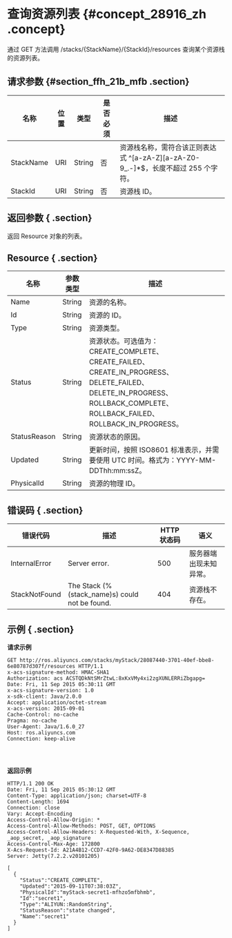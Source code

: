 # 查询资源列表 {#concept_28916_zh .concept}

通过 GET 方法调用 /stacks/\{StackName\}/\{StackId\}/resources 查询某个资源栈的资源列表。

## 请求参数 {#section_ffh_21b_mfb .section}

|名称|位置|类型|是否必须|描述|
|--|--|--|----|--|
|StackName|URI|String|否|资源栈名称，需符合该正则表达式 ^\[a-zA-Z\]\[a-zA-Z0-9\_.-\]\*$，长度不超过 255 个字符。|
|StackId|URI|String|否|资源栈 ID。|

## 返回参数 { .section}

返回 Resource 对象的列表。

## Resource { .section}

|名称|参数类型|描述|
|--|----|--|
|Name|String|资源的名称。|
|Id|String|资源的 ID。|
|Type|String|资源类型。|
|Status|String|资源状态。可选值为：CREATE\_COMPLETE、CREATE\_FAILED、CREATE\_IN\_PROGRESS、DELETE\_FAILED、DELETE\_IN\_PROGRESS、ROLLBACK\_COMPLETE、ROLLBACK\_FAILED、ROLLBACK\_IN\_PROGRESS。|
|StatusReason|String|资源状态的原因。|
|Updated|String|更新时间，按照 ISO8601 标准表示，并需要使用 UTC 时间。格式为：YYYY-MM-DDThh:mm:ssZ。|
|PhysicalId|String|资源的物理 ID。|

## 错误码 { .section}

|错误代码|描述|HTTP状态码|语义|
|----|--|-------|--|
|InternalError|Server error.|500|服务器端出现未知异常。|
|StackNotFound|The Stack \(%\(stack\_name\)s\) could not be found.|404|资源栈不存在。|

## 示例 { .section}

**请求示例**

```language-json
GET http://ros.aliyuncs.com/stacks/myStack/28087440-3701-40ef-bbe8-6e80787d307f/resources HTTP/1.1
x-acs-signature-method: HMAC-SHA1
Authorization: acs ACSTQDkNtSMrZtwL:8xKxVMy4xi2zgXUNLERRiZbgapg=
Date: Fri, 11 Sep 2015 05:30:11 GMT
x-acs-signature-version: 1.0
x-sdk-client: Java/2.0.0
Accept: application/octet-stream
x-acs-version: 2015-09-01
Cache-Control: no-cache
Pragma: no-cache
User-Agent: Java/1.6.0_27
Host: ros.aliyuncs.com
Connection: keep-alive




```

**返回示例**

```language-json
HTTP/1.1 200 OK
Date: Fri, 11 Sep 2015 05:30:12 GMT
Content-Type: application/json; charset=UTF-8
Content-Length: 1694
Connection: close
Vary: Accept-Encoding
Access-Control-Allow-Origin: *
Access-Control-Allow-Methods: POST, GET, OPTIONS
Access-Control-Allow-Headers: X-Requested-With, X-Sequence, _aop_secret, _aop_signature
Access-Control-Max-Age: 172800
X-Acs-Request-Id: A21A4B12-CCD7-42F0-9A62-DE8347D88385
Server: Jetty(7.2.2.v20101205)

[
  {
    "Status":"CREATE_COMPLETE",
    "Updated":"2015-09-11T07:38:03Z",
    "PhysicalId":"myStack-secret1-mfhzo5mfbhmb",
    "Id":"secret1",
    "Type":"ALIYUN::RandomString",
    "StatusReason":"state changed",
    "Name":"secret1"
  }
]


```

